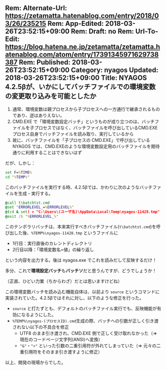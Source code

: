Rem: Alternate-Url: https://zetamatta.hatenablog.com/entry/2018/03/26/235215
Rem: App-Edited: 2018-03-26T23:52:15+09:00
Rem: Draft: no
Rem: Url-To-Edit: https://blog.hatena.ne.jp/zetamatta/zetamatta.hatenablog.com/atom/entry/17391345971629738387
Rem: Published: 2018-03-26T23:52:15+09:00
Category: nyagos
Updated: 2018-03-26T23:52:15+09:00
Title: NYAGOS 4.2.5βが、いかにしてバッチファイルでの環境変数の変更取り込みを可能としたか
---
1. 通常、環境変数は親プロセスから子プロセスへの一方通行で継承されるものであり、逆はありえない。
2. CMD.EXE で「環境変数設定バッチ」というものが成り立つのは、バッチファイルを子プロセスではなく、バッチファイルを呼び出しているCMD.EXEプロセス自身でバッチファイルを読み取り、実行しているから
3. 故に、バッチファイルを「子プロセスの CMD.EXE」で呼び出している NYAGOS では、CMD.EXEのような環境変数設定用のバッチファイルを期待通りに利用することはできないはず

だが、しかし：

```t\batchtst.cmd
set F=%TIME%
cd "%TEMP%"
```

このバッチファイルを実行する時、4.2.5βでは、かわりに次のようなバッチファイルを生成・実行する。

```%TEMP%\nyagos-11428.cmd
@call t\batchtst.cmd
@set "ERRORLEVEL_=%ERRORLEVEL%"
@(cd & set) > "C:\Users\(ユーザ名)\AppData\Local\Temp\nyagos-11428.tmp"
@exit /b "%ERRORLEVEL_%"
```

このテンポラリバッチは、本来実行すべきバッチファイル(`t\batchtst.cmd`)を呼び出した後、`%TEMP%\nyagos-11428.tmp` というファイルに

* 1行目：実行直後のカレントディレクトリ
* 2行目以降：「環境変数名=値」の繰り返し

という内容を出力する。後は nyagos.exe でこれを読みだして反映するだけ！

多分、これで**環境設定バッチ**も**バッチソ**だと思うんですが、どうでしょうか！

（正直、ひどい力業（ちからわざ）だとは思いますけどね）

この環境変数バッチを読み込む機能自体は、以前より `source` というコマンドに実装されていた。4.2.5βではそれに対し、以下のような修正を行った。

* `source` と打たずとも、デフォルトのバッチファイル実行でも、反映機能が有効になるようにした。
* `%TEMP%\nyagos-(プロセスID).cmd`生成の際、バッチへの引数が正しく引き渡されない以下の不具合を修正
     * UTF8 のまま引き渡され、CMD.EXE 側で正しく受け取れなかった（⇒ 現在のコードページ文字列(ANSI)へ変換）
     * `"&"`・`">"` といった引数の二重引用符が外れてしまっていた（⇒ 元々の二重引用符をそのまま引き渡すように修正）

以上、開発の現場からでした。